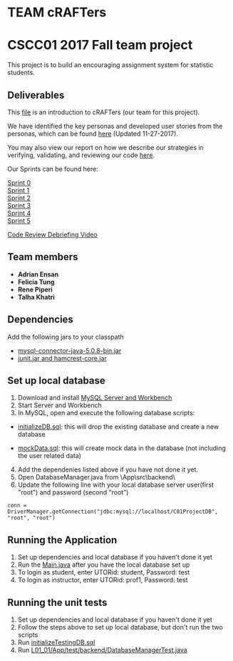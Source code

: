 # TEAM cRAFTers
# CSCC01 2017 Fall team project
This project is to build an encouraging assignment system for statistic students. 


## Deliverables 

This [file](https://github.com/CSCC01F17/L01_01/blob/master/project_documentation/ProjectTeamAgreement.pdf) is an introduction to cRAFTers (our team for this project).

We have identified the key personas and developed user stories from the personas, which can be found [here](https://github.com/CSCC01F17/L01_01/blob/master/product_backlog/userpersonas+stories_v4_FINAL.pdf) (Updated 11-27-2017).

You may also view our report on how we describe our strategies in verifying, validating, and reviewing our code [here](https://github.com/CSCC01F17/L01_01/blob/master/project_documentation/verify-validate-review_v2_FINAL.pdf).

Our Sprints can be found here:

[Sprint 0](https://github.com/CSCC01F17/L01_01/blob/master/product_backlog/product_backlog_sprint0.pdf)  
[Sprint 1](https://github.com/CSCC01F17/L01_01/blob/master/product_backlog/product_backlog_sprint1.pdf)  
[Sprint 2](https://github.com/CSCC01F17/L01_01/blob/master/product_backlog/product_backlog_sprint2.pdf)  
[Sprint 3](https://github.com/CSCC01F17/L01_01/blob/master/product_backlog/product_backlog_sprint3.pdf)  
[Sprint 4](https://github.com/CSCC01F17/L01_01/blob/master/product_backlog/product_backlog_sprint4.pdf)  
[Sprint 5](https://github.com/CSCC01F17/L01_01/blob/master/product_backlog/product_backlog_sprint5.pdf)  

[Code Review Debriefing Video](https://www.youtube.com/watch?v=XfbQsTs4Va4) 

## Team members 

* **Adrian Ensan** 
* **Felicia Tung** 
* **Rene Piperi** 
* **Talha Khatri** 


## Dependencies 
Add the following jars to your classpath
- [mysql-connector-java-5.0.8-bin.jar](https://github.com/CSCC01F17/L01_01/blob/master/App/dependencies/mysql-connector-java-5.0.8/mysql-connector-java-5.0.8-bin.jar)
- [junit.jar and hamcrest-core.jar](https://github.com/junit-team/junit4/wiki/Download-and-Install)

## Set up local database
1. Download and install [MySQL Server and Workbench](https://dev.mysql.com/downloads/installer/)
2. Start Server and Workbench
3. In MySQL, open and execute the following database scripts:
  
  * [initializeDB.sql](https://github.com/CSCC01F17/L01_01/blob/master/initializeDB.sql): this will drop the existing database and create a new database
  
  * [mockData.sql](https://github.com/CSCC01F17/L01_01/blob/master/mockData.sql): this will create mock data in the database (not including the user related data)
4. Add the dependenies listed above if you have not done it yet.
5. Open DatabaseManager.java from \App\src\backend\
6. Update the following line with your local database server user(first "root") and password (second "root")
```
conn = DriverManager.getConnection("jdbc:mysql://localhost/C01ProjectDB", "root", "root")
```

## Running the Application
1. Set up dependencies and local database if you haven't done it yet
2. Run the [Main.java](https://github.com/CSCC01F17/L01_01/blob/master/App/src/Main.java) after you have the local database set up 
3. To login as student, enter UTORid: student, Password: test
4. To login as instructor, enter UTORid: prof1, Password: test
 
## Running the unit tests
1. Set up dependencies and local database if you haven't done it yet
3. Follow the steps above to set up local database, but don't run the two scripts
4. Run [initializeTestingDB.sql](https://github.com/CSCC01F17/L01_01/blob/master/initializeTestingDB.sql)
5. Run [L01_01/App/test/backend/DatabaseManagerTest.java](https://github.com/CSCC01F17/L01_01/blob/master/App/test/backend/DatabaseManagerTest.java)
